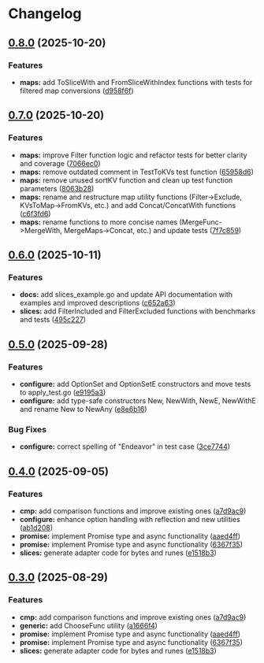 # Changelog

## [0.8.0](https://github.com/goexts/generic/compare/v0.7.0...v0.8.0) (2025-10-20)


### Features

* **maps:** add ToSliceWith and FromSliceWithIndex functions with tests for filtered map conversions ([d958f6f](https://github.com/goexts/generic/commit/d958f6f68a4ea9380389c0836485643b0a1271c6))

## [0.7.0](https://github.com/goexts/generic/compare/v0.6.0...v0.7.0) (2025-10-20)


### Features

* **maps:** improve Filter function logic and refactor tests for better clarity and coverage ([7066ec0](https://github.com/goexts/generic/commit/7066ec0da392263500ee8335134fe10de8ba2d8e))
* **maps:** remove outdated comment in TestToKVs test function ([65958d6](https://github.com/goexts/generic/commit/65958d66be69f938a8d42777b4f09e5800a27d90))
* **maps:** remove unused sortKV function and clean up test function parameters ([8063b28](https://github.com/goexts/generic/commit/8063b2894f1214d200319bc16e34b9888bb1da57))
* **maps:** rename and restructure map utility functions (Filter-&gt;Exclude, KVsToMap-&gt;FromKVs, etc.) and add Concat/ConcatWith functions ([c6f3fd6](https://github.com/goexts/generic/commit/c6f3fd6229c3b1cd53fbd59d7073c49ccaeaf50a))
* **maps:** rename functions to more concise names (MergeFunc-&gt;MergeWith, MergeMaps-&gt;Concat, etc.) and update tests ([7f7c859](https://github.com/goexts/generic/commit/7f7c8596d042031e1f78ae1892bd6db09ad03da4))

## [0.6.0](https://github.com/goexts/generic/compare/v0.5.0...v0.6.0) (2025-10-11)


### Features

* **docs:** add slices_example.go and update API documentation with examples and improved descriptions ([c652a63](https://github.com/goexts/generic/commit/c652a635b7b82ef8753def09e408cf745e594b40))
* **slices:** add FilterIncluded and FilterExcluded functions with benchmarks and tests ([495c227](https://github.com/goexts/generic/commit/495c227bb74d202da6a8d48545501d59615f9b00))

## [0.5.0](https://github.com/goexts/generic/compare/v0.4.0...v0.5.0) (2025-09-28)


### Features

* **configure:** add OptionSet and OptionSetE constructors and move tests to apply_test.go ([e9195a3](https://github.com/goexts/generic/commit/e9195a35396a56562bb84e73d1e5ca132667a86e))
* **configure:** add type-safe constructors New, NewWith, NewE, NewWithE and rename New to NewAny ([e8e6b16](https://github.com/goexts/generic/commit/e8e6b1678c8c09285a9d9a08f608b3e437cb806d))


### Bug Fixes

* **configure:** correct spelling of "Endeavor" in test case ([3ce7744](https://github.com/goexts/generic/commit/3ce77445f008eda8d877e90fc839c53233127d7a))

## [0.4.0](https://github.com/goexts/generic/compare/v0.3.0...v0.4.0) (2025-09-05)


### Features

* **cmp:** add comparison functions and improve existing ones ([a7d9ac9](https://github.com/goexts/generic/commit/a7d9ac92bb8476c8a12c5905a082612738d946fe))
* **configure:** enhance option handling with reflection and new utilities ([ab1d208](https://github.com/goexts/generic/commit/ab1d208f7942c5d3f7240ed9386e5b5fd5912de1))
* **promise:** implement Promise type and async functionality ([aaed4ff](https://github.com/goexts/generic/commit/aaed4ffd4915ff92c774596a2757a4fec0b80992))
* **promise:** implement Promise type and async functionality ([6367f35](https://github.com/goexts/generic/commit/6367f359ecae84c12327c1d618e50be79a89c503))
* **slices:** generate adapter code for bytes and runes ([e1518b3](https://github.com/goexts/generic/commit/e1518b300839f94c118b1d452158e430b0861b7a))

## [0.3.0](https://github.com/goexts/generic/compare/v0.2.6...v0.3.0) (2025-08-29)


### Features

* **cmp:** add comparison functions and improve existing ones ([a7d9ac9](https://github.com/goexts/generic/commit/a7d9ac92bb8476c8a12c5905a082612738d946fe))
* **generic:** add ChooseFunc utility ([a1666f4](https://github.com/goexts/generic/commit/a1666f4ba72c73dae6e54c0e76edd62ab46d319a))
* **promise:** implement Promise type and async functionality ([aaed4ff](https://github.com/goexts/generic/commit/aaed4ffd4915ff92c774596a2757a4fec0b80992))
* **promise:** implement Promise type and async functionality ([6367f35](https://github.com/goexts/generic/commit/6367f359ecae84c12327c1d618e50be79a89c503))
* **slices:** generate adapter code for bytes and runes ([e1518b3](https://github.com/goexts/generic/commit/e1518b300839f94c118b1d452158e430b0861b7a))
